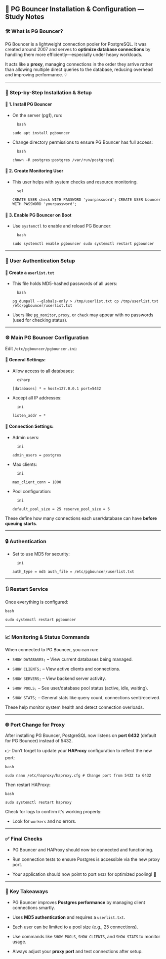 ## 🐘 PG Bouncer Installation & Configuration — Study Notes

### 🛠 What is PG Bouncer?

PG Bouncer is a lightweight connection pooler for PostgreSQL. It was created around 2007 and serves to **optimize database connections** by handling them more efficiently—especially under heavy workloads.

It acts like a **proxy**, managing connections in the order they arrive rather than allowing multiple direct queries to the database, reducing overhead and improving performance. 💡

---

### 🚀 Step-by-Step Installation & Setup

#### 🔧 1. **Install PG Bouncer**

- On the server (pg1), run:
	    
	    bash
		
    `sudo apt install pgbouncer`
    
- Change directory permissions to ensure PG Bouncer has full access:
	    
	    bash
	    
    `chown -R postgres:postgres /var/run/postgresql`
    

#### 👤 2. **Create Monitoring User**

- This user helps with system checks and resource monitoring.
	    
	    sql
		
    `CREATE USER check WITH PASSWORD 'yourpassword'; CREATE USER bouncer WITH PASSWORD 'yourpassword';`
    

#### 🔁 3. **Enable PG Bouncer on Boot**

- Use `systemctl` to enable and reload PG Bouncer:
		
		bash
		
    `sudo systemctl enable pgbouncer sudo systemctl restart pgbouncer`
    

---

### 📁 User Authentication Setup

#### 📌 Create a `userlist.txt`

- This file holds MD5-hashed passwords of all users:
	    
	    bash
		
    `pg_dumpall --globals-only > /tmp/userlist.txt cp /tmp/userlist.txt /etc/pgbouncer/userlist.txt`
    
- Users like `pg_monitor`, `proxy`, or `check` may appear with no passwords (used for checking status).
    

---

### ⚙️ Main PG Bouncer Configuration

Edit `/etc/pgbouncer/pgbouncer.ini`:

#### 🎯 General Settings:

- Allow access to all databases:
	    
	    csharp
	    
    `[databases] * = host=127.0.0.1 port=5432`
    
- Accept all IP addresses:
	    
	    ini
		
    `listen_addr = *`
    

#### 👥 Connection Settings:

- Admin users:
		
		ini
		
    `admin_users = postgres`
    
- Max clients:
	    
	    ini
		
    `max_client_conn = 1000`
    
- Pool configuration:
	    
	    ini
		
    `default_pool_size = 25 reserve_pool_size = 5`
    

These define how many connections each user/database can have **before queuing starts**.

---

### 🔒 Authentication

- Set to use MD5 for security:
	    
	    ini
		
    `auth_type = md5 auth_file = /etc/pgbouncer/userlist.txt`
    

---

### 🔃 Restart Service

Once everything is configured:
	
	bash
	
`sudo systemctl restart pgbouncer`

---

### 📈 Monitoring & Status Commands

When connected to PG Bouncer, you can run:

- `SHOW DATABASES;` – View current databases being managed.
    
- `SHOW CLIENTS;` – View active clients and connections.
    
- `SHOW SERVERS;` – View backend server activity.
    
- `SHOW POOLS;` – See user/database pool status (active, idle, waiting).
    
- `SHOW STATS;` – General stats like query count, connections sent/received.
    

These help monitor system health and detect connection overloads.

---

### 🌐 Port Change for Proxy

After installing PG Bouncer, PostgreSQL now listens on **port 6432** (default for PG Bouncer) instead of 5432.

👉 Don’t forget to update your **HAProxy** configuration to reflect the new port:
	
	bash
	
`sudo nano /etc/haproxy/haproxy.cfg # Change port from 5432 to 6432`

Then restart HAProxy:
	
	bash
	
`sudo systemctl restart haproxy`

Check for logs to confirm it's working properly:

- Look for `workers` and no errors.
    

---

### ✅ Final Checks

- PG Bouncer and HAProxy should now be connected and functioning.
    
- Run connection tests to ensure Postgres is accessible via the new proxy port.
    
- Your application should now point to port `6432` for optimized pooling! 🔄
    

---

### 🧠 Key Takeaways

- PG Bouncer improves **Postgres performance** by managing client connections smartly.
    
- Uses **MD5 authentication** and requires a `userlist.txt`.
    
- Each user can be limited to a pool size (e.g., 25 connections).
    
- Use commands like `SHOW POOLS`, `SHOW CLIENTS`, and `SHOW STATS` to monitor usage.
    
- Always adjust your **proxy port** and test connections after setup.